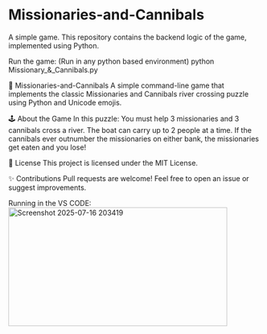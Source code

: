 # Missionaries-and-Cannibals
A simple game. This repository contains the backend logic of the game, implemented using Python.

Run the game:
(Run in any python based environment)
python Missionary_&_Cannibals.py

📜 Missionaries-and-Cannibals
A simple command-line game that implements the classic Missionaries and Cannibals river crossing puzzle using Python and Unicode emojis.

🕹️ About the Game
In this puzzle:
You must help 3 missionaries and 3 cannibals cross a river.
The boat can carry up to 2 people at a time.
If the cannibals ever outnumber the missionaries on either bank, the missionaries get eaten and you lose!

📄 License
This project is licensed under the MIT License.

✨ Contributions
Pull requests are welcome! Feel free to open an issue or suggest improvements.

Running in the VS CODE:
<img width="435" height="236" alt="Screenshot 2025-07-16 203419" src="https://github.com/user-attachments/assets/10ffee44-4bd4-4e2d-8fcf-1e4ca3b0e9f0" />
